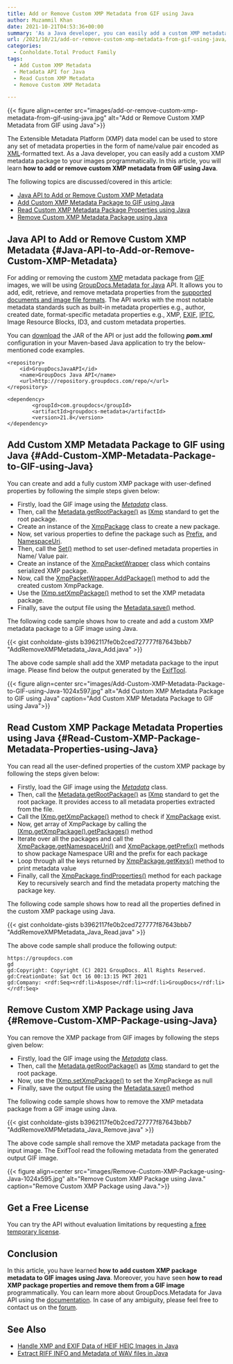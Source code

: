 ```yaml
---
title: Add or Remove Custom XMP Metadata from GIF using Java
author: Muzammil Khan
date: 2021-10-21T04:53:36+00:00
summary: 'As a Java developer, you can easily add a custom XMP metadata package to your images programmatically. In this article, you will learn **how to add or remove custom XMP metadata from GIF using Java**.'
url: /2021/10/21/add-or-remove-custom-xmp-metadata-from-gif-using-java/
categories:
  - Conholdate.Total Product Family
tags:
  - Add Custom XMP Metadata
  - Metadata API for Java
  - Read Custom XMP Metadata
  - Remove Custom XMP Metadata

---
```



{{< figure align=center src="images/add-or-remove-custom-xmp-metadata-from-gif-using-java.jpg" alt="Add or Remove Custom XMP Metadata from GIF using Java">}}
 

The Extensible Metadata Platform (XMP) data model can be used to store any set of metadata properties in the form of name/value pair encoded as [XML][2]-formatted text. As a Java developer, you can easily add a custom XMP metadata package to your images programmatically. In this article, you will learn **how to add or remove custom XMP metadata from GIF using Java**.

The following topics are discussed/covered in this article:

  * [Java API to Add or Remove Custom XMP Metadata][3]
  * [Add Custom XMP Metadata Package to GIF using Java][4]
  * [Read Custom XMP Metadata Package Properties using Java][5]
  * [Remove Custom XMP Metadata Package using Java][6]

## Java API to Add or Remove Custom XMP Metadata {#Java-API-to-Add-or-Remove-Custom-XMP-Metadata}

For adding or removing the custom [XMP][7] metadata package from [GIF][8] images, we will be using [GroupDocs.Metadata for Java][9] API. It allows you to add, edit, retrieve, and remove metadata properties from the [supported documents and image file formats][10]. The API works with the most notable metadata standards such as built-in metadata properties e.g., author, created date, format-specific metadata properties e.g., XMP, [EXIF][11], [IPTC][12], Image Resource Blocks, ID3, and custom metadata properties.

You can [download][13] the JAR of the API or just add the following **_pom.xml_** configuration in your Maven-based Java application to try the below-mentioned code examples.

```
<repository>
	<id>GroupDocsJavaAPI</id>
	<name>GroupDocs Java API</name>
	<url>http://repository.groupdocs.com/repo/</url>
</repository>
```

```
<dependency>
        <groupId>com.groupdocs</groupId>
        <artifactId>groupdocs-metadata</artifactId>
        <version>21.8</version> 
</dependency>
```

## Add Custom XMP Metadata Package to GIF using Java {#Add-Custom-XMP-Metadata-Package-to-GIF-using-Java}

You can create and add a fully custom XMP package with user-defined properties by following the simple steps given below:

  * Firstly, load the GIF image using the _[Metadata][14]_ class.
  * Then, call the [Metadata.getRootPackage()][15] as [IXmp][16] standard to get the root package.
  * Create an instance of the [XmpPackage][17] class to create a new package.
  * Now, set various properties to define the package such as [Prefix][18], and [NamespaceUri][19].
  * Then, call the [Set()][20] method to set user-defined metadata properties in Name/ Value pair.
  * Create an instance of the [XmpPacketWrapper][21] class which contains serialized XMP package.
  * Now, call the [XmpPacketWrapper.AddPackage()][22] method to add the created custom XmpPackage.
  * Use the [IXmp.setXmpPackage()][23] method to set the XMP metadata package.
  * Finally, save the output file using the [Metadata.save()][24] method.

The following code sample shows how to create and add a custom XMP metadata package to a GIF image using Java.

{{< gist conholdate-gists b3962117fe0b2ced727777f87643bbb7 "AddRemoveXMPMetadata_Java_Add.java" >}}

The above code sample shall add the XMP metadata package to the input image. Please find below the output generated by the [ExifTool][25].

{{< figure align=center src="images/Add-Custom-XMP-Metadata-Package-to-GIF-using-Java-1024x597.jpg" alt="Add Custom XMP Metadata Package to GIF using Java" caption="Add Custom XMP Metadata Package to GIF using Java">}}
 

## Read Custom XMP Package Metadata Properties using Java {#Read-Custom-XMP-Package-Metadata-Properties-using-Java}

You can read all the user-defined properties of the custom XMP package by following the steps given below:

  * Firstly, load the GIF image using the _[Metadata][14]_ class.
  * Then, call the [Metadata.getRootPackage()][15] as [IXmp][16] standard to get the root package. It provides access to all metadata properties extracted from the file.
  * Call the [IXmp.getXmpPackage()][27] method to check if [XmpPackage][17] exist.
  * Now, get array of XmpPackage by calling the [IXmp.getXmpPackage().getPackages()][28] method
  * Iterate over all the packages and call the [XmpPackage.getNamespaceUri()][19] and [XmpPackage.getPrefix()][18] methods to show package Namespace URI and the prefix for each package
  * Loop through all the keys returned by [XmpPackage.getKeys()][29] method to print metadata value
  * Finally, call the [XmpPackage.findProperties()][30] method for each package Key to recursively search and find the metadata property matching the package key.

The following code sample shows how to read all the properties defined in the custom XMP package using Java.

{{< gist conholdate-gists b3962117fe0b2ced727777f87643bbb7 "AddRemoveXMPMetadata_Java_Read.java" >}}

The above code sample shall produce the following output:

```
https://groupdocs.com
gd
gd:Copyright: Copyright (C) 2021 GroupDocs. All Rights Reserved.
gd:CreationDate: Sat Oct 16 00:13:15 PKT 2021
gd:Company: <rdf:Seq><rdf:li>Aspose</rdf:li><rdf:li>GroupDocs</rdf:li></rdf:Seq>
```

## Remove Custom XMP Package using Java {#Remove-Custom-XMP-Package-using-Java}

You can remove the XMP package from GIF images by following the steps given below:

  * Firstly, load the GIF image using the _[Metadata][14]_ class.
  * Then, call the [Metadata.getRootPackage()][15] as [IXmp][16] standard to get the root package.
  * Now, use the [IXmp.setXmpPackage()][23] to set the XmpPackege as null 
  * Finally, save the output file using the [Metadata.save()][24] method

The following code sample shows how to remove the XMP metadata package from a GIF image using Java.

{{< gist conholdate-gists b3962117fe0b2ced727777f87643bbb7 "AddRemoveXMPMetadata_Java_Remove.java" >}}

The above code sample shall remove the XMP metadata package from the input image. The ExifTool read the following metadata from the generated output GIF image.

{{< figure align=center src="images/Remove-Custom-XMP-Package-using-Java-1024x595.jpg" alt="Remove Custom XMP Package using Java." caption="Remove Custom XMP Package using Java.">}}
 

## Get a Free License

You can try the API without evaluation limitations by requesting [a free temporary license][32].

## Conclusion

In this article, you have learned **how to add custom XMP package metadata to GIF images using Java**. Moreover, you have seen **how to read XMP package properties and remove them from a GIF image** programmatically. You can learn more about GroupDocs.Metadata for Java API using the [documentation][33]. In case of any ambiguity, please feel free to contact us on the [forum][34].

## See Also

  * [Handle XMP and EXIF Data of HEIF HEIC Images in Java][35]
  * [Extract RIFF INFO and Metadata of WAV files in Java][36]

 [1]: https://blog.conholdate.com/wp-content/uploads/sites/27/2021/10/add-or-remove-custom-xmp-metadata-from-gif-using-java.jpg
 [2]: https://docs.fileformat.com/web/xml/
 [3]: #Java-API-to-Add-or-Remove-Custom-XMP-Metadata
 [4]: #Add-Custom-XMP-Metadata-Package-to-GIF-using-Java
 [5]: #Read-Custom-XMP-Package-Metadata-Properties-using-Java
 [6]: #Remove-Custom-XMP-Package-using-Java
 [7]: https://en.wikipedia.org/wiki/Extensible_Metadata_Platform
 [8]: https://docs.fileformat.com/image/gif/
 [9]: https://products.groupdocs.com/metadata/java
 [10]: https://docs.groupdocs.com/metadata/java/supported-document-formats/
 [11]: https://docs.fileformat.com/image/exif/
 [12]: https://iptc.org/standards/photo-metadata/
 [13]: https://downloads.groupdocs.com/metadata/java
 [14]: https://apireference.groupdocs.com/metadata/java/com.groupdocs.metadata/Metadata
 [15]: https://apireference.groupdocs.com/metadata/java/com.groupdocs.metadata/Metadata#getRootPackage()
 [16]: https://apireference.groupdocs.com/metadata/java/com.groupdocs.metadata.core/IXmp
 [17]: https://apireference.groupdocs.com/metadata/java/com.groupdocs.metadata.core/XmpPackage
 [18]: https://apireference.groupdocs.com/metadata/java/com.groupdocs.metadata.core/XmpPackage#getPrefix()
 [19]: https://apireference.groupdocs.com/metadata/java/com.groupdocs.metadata.core/XmpPackage#getNamespaceUri()
 [20]: https://apireference.groupdocs.com/metadata/java/com.groupdocs.metadata.core/XmpPackage#set(java.lang.String,%20java.lang.String)
 [21]: https://apireference.groupdocs.com/metadata/java/com.groupdocs.metadata.core/XmpPacketWrapper
 [22]: https://apireference.groupdocs.com/metadata/java/com.groupdocs.metadata.core/XmpPacketWrapper#addPackage(com.groupdocs.metadata.core.XmpPackage)
 [23]: https://apireference.groupdocs.com/metadata/java/com.groupdocs.metadata.core/IXmp#setXmpPackage(com.groupdocs.metadata.core.XmpPacketWrapper)
 [24]: https://apireference.groupdocs.com/metadata/java/com.groupdocs.metadata/Metadata#save(java.lang.String)
 [25]: https://exiftool.org/
 [26]: https://blog.conholdate.com/wp-content/uploads/sites/27/2021/10/Add-Custom-XMP-Metadata-Package-to-GIF-using-Java.jpg
 [27]: https://apireference.groupdocs.com/metadata/java/com.groupdocs.metadata.core/IXmp#getXmpPackage()
 [28]: https://apireference.groupdocs.com/metadata/java/com.groupdocs.metadata.core/XmpPacketWrapper#getPackages()
 [29]: https://apireference.groupdocs.com/metadata/java/com.groupdocs.metadata.core/MetadataPackage#getKeys()
 [30]: https://apireference.groupdocs.com/metadata/java/com.groupdocs.metadata/Metadata#findProperties(com.groupdocs.metadata.search.Specification)
 [31]: https://blog.conholdate.com/wp-content/uploads/sites/27/2021/10/Remove-Custom-XMP-Package-using-Java.jpg
 [32]: https://purchase.groupdocs.com/temporary-license
 [33]: https://docs.groupdocs.com/metadata/java
 [34]: https://forum.groupdocs.com/c/metadata/
 [35]: https://blog.groupdocs.com/2021/05/10/xmp-and-exif-data-of-heif-heic-images-using-java/
 [36]: https://blog.groupdocs.com/2021/03/22/extract-riff-info-and-metadata-of-wav-files-in-java/








